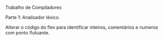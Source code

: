 Trabalho de Compiladores

Parte 1: Analisador léxico.

Alterar o código do flex para identificar inteiros, comentários e numeros com ponto flutuante.
